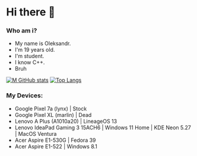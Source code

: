 # Hi there 👋
### Who am i?
- My name is Oleksandr.
- I'm 19 years old.
- I'm student.
- I know C++.
- Bruh

[![M GitHub stats](https://github-readme-stats.vercel.app/api?username=SN4S&custom_title=My+stats:&hide_border=true&show_icons=true&theme=midnight-purple&bg_color=0c1014)](https://github.com/anuraghazra/github-readme-stats) [![Top Langs](https://github-readme-stats.vercel.app/api/top-langs/?username=SN4S&layout=compact&theme=midnight-purple&bg_color=0c1014&hide_border=true)](https://github.com/anuraghazra/github-readme-stats)

### My Devices:
- Google Pixel 7a (lynx) | Stock
- Google Pixel XL (marlin) | Dead
- Lenovo A Plus (A1010a20) | LineageOS 13
- Lenovo IdeaPad Gaming 3 15ACH6 | Windows 11 Home | KDE Neon 5.27 | MacOS Ventura
- Acer Aspire E1-530G | Fedora 39
- Acer Aspire E1-522 | Windows 8.1
